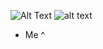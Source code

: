 
![Alt Text](https://media2.giphy.com/media/WUTywPPYZpdDChyBaZ/giphy.gif?cid=790b76118ea9d6ed53b10062d98cd1a9730dc27d5c1ef1f1&rid=giphy.gif&ct=g
)
![alt text](https://assets.hongkiat.com/uploads/programming-jokes/joke--comic_sleep-pos.jpg)
- Me ^
